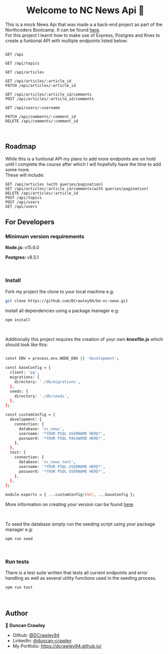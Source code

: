 <h1 align="center">Welcome to NC News Api 👋</h1>

This is a mock News Api that was made a a back-end project as part of the Northcoders Bootcamp. It can be found [here](https://news-api-project.herokuapp.com/api).
<br/>
For this project I learnt how to make use of Express, Postgres and Knex to create a funtional API with multiple endpoints listed below:

```http

GET /api

GET /api/topics

GET /api/articles

GET /api/articles/:article_id
PATCH /api/articles/:article_id

GET /api/articles/:article_id/comments
POST /api/articles/:article_id/comments

GET /api/users/:username

PATCH /api/comments/:comment_id
DELETE /api/comments/:comment_id
```

</br>

## Roadmap

While this is a funtional API my plans to add more endpoints are on hold until I complete the course after which I will hopefully have the time to add some more.
<br/>
These will include:

```http
GET /api/articles (with queries/pagination)
GET /api/articles/:article_id/comments(with queries/pagination)
DELETE /api/articles/:article_id
POST /api/topics
POST /api/users
GET /api/users
```

## For Developers

### Minimum version requirements

<strong> Node.js: </strong> v15.6.0

<strong> Postgres: </strong> v8.5.1

</br>

### Install

Fork my project the clone to your local machine e.g:

```sh
git clone https://github.com/DCrawley94/be-nc-news.git
```

Install all dependencies using a package manager e.g:

```sh
npm install
```

</br>

Additionally this project requires the creation of your own <strong>knexfile.js</strong> which should look like this:

```sh

const ENV = process.env.NODE_ENV || 'development';

const baseConfig = {
  client: 'pg',
  migrations: {
    directory: './db/migrations',
  },
  seeds: {
    directory: './db/seeds',
  },
};

const customConfig = {
  development: {
    connection: {
      database: 'nc_news',
      username: '*YOUR PSQL USERNAME HERE*',
      password: '*YOUR PSQL PASSWORD HERE*',
    },
  },
  test: {
    connection: {
      database: 'nc_news_test',
      username: '*YOUR PSQL USERNAME HERE*',
      password: '*YOUR PSQL USERNAME HERE*',
    },
  },
};

module.exports = { ...customConfig[ENV], ...baseConfig };

```

More information on creating your version can be found [here](http://knexjs.org/#knexfile).

</br>

To seed the database simply run the seeding script using your package manager e.g:

```sh
npm run seed
```

</br>

### Run tests

There is a test suite written that tests all current endpoints and error handling as well as several utility functions used in the seeding process.

```sh
npm run test
```

<br/>

## Author

👤 **Duncan Crawley**

- Github: [@DCrawley94](https://github.com/DCrawley94)
- LinkedIn: [@duncan-crawley](https://linkedin.com/in/duncan-crawley)
- My Portfolio: https://dcrawley94.github.io/
